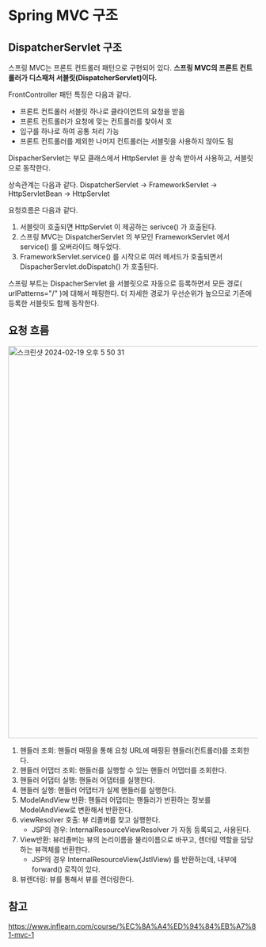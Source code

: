 # Spring MVC 구조


## DispatcherServlet 구조

스프링 MVC는 프론트 컨트롤러 패턴으로 구현되어 있다.
**스프링 MVC의 프론트 컨트롤러가 디스패처 서블릿(DispatcherServlet)이다.**

FrontController 패턴 특징은 다음과 같다.
- 프론트 컨트롤러 서블릿 하나로 클라이언트의 요청을 받음
- 프론트 컨트롤러가 요청에 맞는 컨트롤러를 찾아서 호
- 입구를 하나로 하여 공통 처리 가능
- 프론트 컨트롤러를 제외한 나머지 컨트롤러는 서블릿을 사용하지 않아도 됨

DispacherServlet는 부모 클래스에서 HttpServlet 을 상속 받아서 사용하고, 서블릿으로 동작한다. 

상속관계는 다음과 같다. DispatcherServlet -> FrameworkServlet -> HttpServletBean -> HttpServlet

요청흐름은 다음과 같다.
1. 서블릿이 호출되면 HttpServlet 이 제공하는 serivce() 가 호출된다.
2. 스프링 MVC는 DispatcherServlet 의 부모인 FrameworkServlet 에서 service() 를 오버라이드 해두었다.
3. FrameworkServlet.service() 를 시작으로 여러 메서드가 호출되면서 DispacherServlet.doDispatch() 가 호출된다.

스프링 부트는 DispacherServlet 을 서블릿으로 자동으로 등록하면서 모든 경로( urlPatterns="/" )에 대해서 매핑한다. 더 자세한 경로가 우선순위가 높으므로 기존에 등록한 서블릿도 함께 동작한다.

## 요청 흐름

<img width="791" alt="스크린샷 2024-02-19 오후 5 50 31" src="https://github.com/YoungEun-IN/youngeun-in.github.io/assets/46465928/d820f116-ab08-448f-9856-24f026ad63de">

1. 핸들러 조회: 핸들러 매핑을 통해 요청 URL에 매핑된 핸들러(컨트롤러)를 조회한다.
2. 핸들러 어댑터 조회: 핸들러를 실행할 수 있는 핸들러 어댑터를 조회한다.
3. 핸들러 어댑터 실행: 핸들러 어댑터를 실행한다.
4. 핸들러 실행: 핸들러 어댑터가 실제 핸들러를 실행한다.
5. ModelAndView 반환: 핸들러 어댑터는 핸들러가 반환하는 정보를 ModelAndView로 변환해서 반환한다.
6. viewResolver 호출: 뷰 리졸버를 찾고 실행한다.
   - JSP의 경우: InternalResourceViewResolver 가 자동 등록되고, 사용된다.
8. View반환: 뷰리졸버는 뷰의 논리이름을 물리이름으로 바꾸고, 렌더링 역할을 담당하는 뷰객체를 반환한다.
   - JSP의 경우 InternalResourceView(JstlView) 를 반환하는데, 내부에 forward() 로직이 있다.
9. 뷰렌더링: 뷰를 통해서 뷰를 렌더링한다.

## 참고
https://www.inflearn.com/course/%EC%8A%A4%ED%94%84%EB%A7%81-mvc-1


